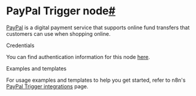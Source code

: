 [](https://github.com/n8n-io/n8n-docs/edit/main/docs/integrations/builtin/trigger-nodes/n8n-nodes-base.paypaltrigger.md "Edit this page")

# PayPal Trigger node[#](#paypal-trigger-node "Permanent link")

[PayPal](https://paypal.com) is a digital payment service that supports online fund transfers that customers can use when shopping online.

Credentials

You can find authentication information for this node [here](../../credentials/paypal/).

Examples and templates

For usage examples and templates to help you get started, refer to n8n's [PayPal Trigger integrations](https://n8n.io/integrations/paypal-trigger/) page.